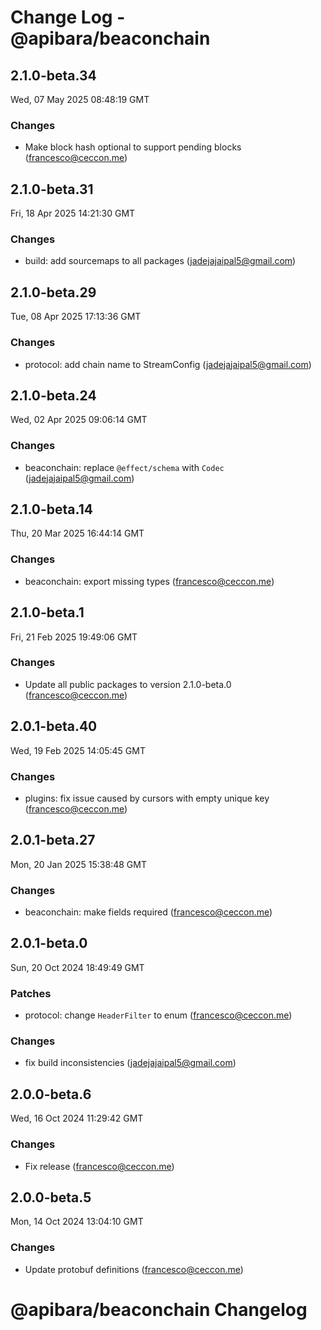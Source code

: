# Change Log - @apibara/beaconchain

<!-- This log was last generated on Wed, 07 May 2025 08:48:19 GMT and should not be manually modified. -->

<!-- Start content -->

## 2.1.0-beta.34

Wed, 07 May 2025 08:48:19 GMT

### Changes

- Make block hash optional to support pending blocks (francesco@ceccon.me)

## 2.1.0-beta.31

Fri, 18 Apr 2025 14:21:30 GMT

### Changes

- build: add sourcemaps to all packages (jadejajaipal5@gmail.com)

## 2.1.0-beta.29

Tue, 08 Apr 2025 17:13:36 GMT

### Changes

- protocol: add chain name to StreamConfig (jadejajaipal5@gmail.com)

## 2.1.0-beta.24

Wed, 02 Apr 2025 09:06:14 GMT

### Changes

- beaconchain: replace `@effect/schema` with `Codec` (jadejajaipal5@gmail.com)

## 2.1.0-beta.14

Thu, 20 Mar 2025 16:44:14 GMT

### Changes

- beaconchain: export missing types (francesco@ceccon.me)

## 2.1.0-beta.1

Fri, 21 Feb 2025 19:49:06 GMT

### Changes

- Update all public packages to version 2.1.0-beta.0 (francesco@ceccon.me)

## 2.0.1-beta.40

Wed, 19 Feb 2025 14:05:45 GMT

### Changes

- plugins: fix issue caused by cursors with empty unique key (francesco@ceccon.me)

## 2.0.1-beta.27

Mon, 20 Jan 2025 15:38:48 GMT

### Changes

- beaconchain: make fields required (francesco@ceccon.me)

## 2.0.1-beta.0

Sun, 20 Oct 2024 18:49:49 GMT

### Patches

- protocol: change `HeaderFilter` to enum (francesco@ceccon.me)

### Changes

- fix build inconsistencies (jadejajaipal5@gmail.com)

## 2.0.0-beta.6

Wed, 16 Oct 2024 11:29:42 GMT

### Changes

- Fix release (francesco@ceccon.me)

## 2.0.0-beta.5

Mon, 14 Oct 2024 13:04:10 GMT

### Changes

- Update protobuf definitions (francesco@ceccon.me)

# @apibara/beaconchain Changelog
